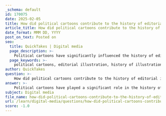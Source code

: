 ```yaml
---
_schema: default
id: 170075
date: 2025-02-05
title: How did political cartoons contribute to the history of editorial illustration?
article_title: How did political cartoons contribute to the history of editorial illustration?
date_format: MMM DD, YYYY
post_on_text: Posted on
seo:
  title: QuickTakes | Digital media
  page_description: >-
    Political cartoons have significantly influenced the history of editorial illustration by using imagery for social and political commentary, establishing a framework for critique, and evolving through changes in media and technology.
  page_keywords: >-
    political cartoons, editorial illustration, history of illustrations, social commentary, Benjamin Franklin, satire, visual storytelling, media evolution, Golden Age of Illustration, contemporary illustrators, digital age, critique government policies, public discourse, illustration technology
author: QuickTakes
question: >-
    How did political cartoons contribute to the history of editorial illustration?
answer: >-
    Political cartoons have played a significant role in the history of editorial illustration, serving as a powerful medium for social and political commentary. The origins of editorial illustration can be traced back to the 18th century, with Benjamin Franklin's 1754 political cartoon often cited as a pivotal moment. This cartoon utilized symbolism to convey complex ideas, demonstrating how images could effectively communicate messages that might be difficult to express through text alone.\n\nPolitical cartoons have historically been used to critique government policies, highlight social injustices, and provoke public discourse. They often employ satire and humor to engage readers, making serious topics more accessible and stimulating discussion among the audience. The visual nature of these illustrations allows for immediate recognition and understanding, which is particularly important in a fast-paced media environment.\n\nThe 'Golden Age of Illustration' that followed, especially after World War I, saw a surge in illustrated content across various publications, including political cartoons. This period was marked by advancements in printing technology and a growing readership, which further solidified the role of editorial illustrations in shaping public opinion and cultural narratives.\n\nHowever, the rise of photography in the mid-20th century led to a decline in traditional illustration, including political cartoons. Despite this, the resurgence of editorial illustration in the digital age has revitalized the medium, allowing contemporary illustrators to explore new styles and techniques while continuing the legacy of political cartoons as a form of visual commentary.\n\nIn summary, political cartoons have significantly contributed to the history of editorial illustration by establishing a framework for using imagery to convey complex ideas, critique societal issues, and engage audiences in meaningful dialogue. Their evolution reflects broader changes in media and technology, highlighting the enduring importance of visual storytelling in editorial contexts.
subject: Digital media
file_name: how-did-political-cartoons-contribute-to-the-history-of-editorial-illustration.md
url: /learn/digital-media/questions/how-did-political-cartoons-contribute-to-the-history-of-editorial-illustration
score: -1.0
---
```


&nbsp;